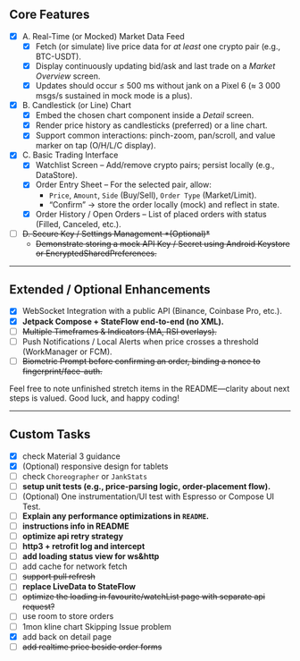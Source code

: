 ## Core Features

- [x] A. Real-Time (or Mocked) Market Data Feed
  - [x] Fetch (or simulate) live price data for *at least* one crypto pair (e.g., BTC-USDT).
  - [x] Display continuously updating bid/ask and last trade on a *Market Overview* screen.
  - [x] Updates should occur ≤ 500 ms without jank on a Pixel 6 (≈ 3 000 msgs/s sustained in mock mode is a plus).
  
- [x] B. Candlestick (or Line) Chart
  - [x] Embed the chosen chart component inside a *Detail* screen.
  - [x] Render price history as candlesticks (preferred) or a line chart.
  - [x] Support common interactions: pinch-zoom, pan/scroll, and value marker on tap (O/H/L/C display).

- [x] C. Basic Trading Interface
  - [x] Watchlist Screen – Add/remove crypto pairs; persist locally (e.g., DataStore).
  - [x] Order Entry Sheet – For the selected pair, allow:
    - `Price`, `Amount`, `Side` (Buy/Sell), `Order Type` (Market/Limit).
    - “Confirm” → store the order locally (mock) and reflect in state.
  - [x] Order History / Open Orders – List of placed orders with status (Filled, Canceled, etc.).

- [ ] ~~D. Secure Key / Settings Management \*(Optional)\*~~
  - ~~Demonstrate storing a mock API Key / Secret using Android Keystore or EncryptedSharedPreferences.~~

------

## Extended / Optional Enhancements

- [x] WebSocket Integration with a public API (Binance, Coinbase Pro, etc.).
- [x] **Jetpack Compose + StateFlow end-to-end (no XML).**
- [ ] ~~Multiple Timeframes & Indicators (MA, RSI overlays).~~
- [ ] Push Notifications / Local Alerts when price crosses a threshold (WorkManager or FCM).
- [ ] ~~Biometric Prompt before confirming an order, binding a nonce to fingerprint/face-auth.~~

Feel free to note unfinished stretch items in the README—clarity about next steps is valued. Good luck, and happy coding!

------

## Custom Tasks

- [x] check Material 3 guidance 
- [x] (Optional) responsive design for tablets
- [ ] check `Choreographer` or `JankStats`
- [ ] **setup unit tests (e.g., price-parsing logic, order-placement flow).**
- [ ] (Optional) One instrumentation/UI test with Espresso or Compose UI Test.
- [ ] **Explain any performance optimizations in `README`.**
- [ ] **instructions info in README** 
- [ ] **optimize api retry strategy**
- [ ] **http3 + retrofit log and intercept**
- [ ] **add loading status view for ws&http**
- [ ] add cache for network fetch
- [ ] ~~support pull refresh~~
- [ ] **replace LiveData to StateFlow**
- [ ] ~~optimize the loading in favourite/watchList page with separate api request?~~
- [ ] use room to store orders
- [ ] 1mon kline chart  Skipping Issue problem
- [x] add back on detail page
- [ ] ~~add realtime price beside order forms~~